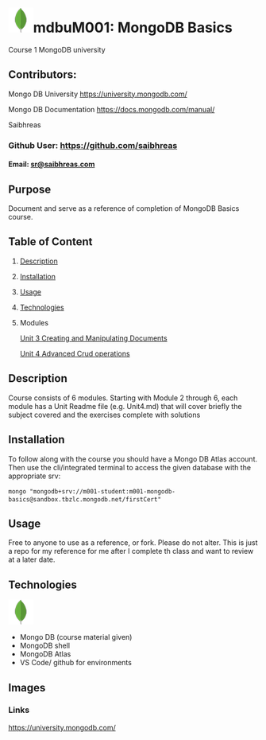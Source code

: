 # ![MongoLeaf](./img/mongoLite.png)mdbuM001: MongoDB Basics

Course 1 MongoDB university

## Contributors: 

Mongo DB University https://university.mongodb.com/

Mongo DB Documentation https://docs.mongodb.com/manual/

Saibhreas
  
### Github User: https://github.com/saibhreas  
  
#### Email: sr@saibhreas.com
  
## Purpose 

Document and serve as a reference of completion of MongoDB Basics course.
  
## Table of Content
  
  1. [Description](#description)
  2. [Installation](#installation)
  3. [Usage](#usage)
  4. [Technologies](#technologies)
  5. Modules

       [Unit 3 Creating and Manipulating Documents ](Unit3.md)

       [Unit 4 Advanced Crud operations ](Unit4.md)


## Description
  
Course consists of 6 modules. Starting with Module 2 through 6, each module has a Unit Readme file (e.g. Unit4.md) that will cover briefly the subject covered and the exercises complete with solutions

## Installation
  
To follow along with the course you should have a Mongo DB Atlas account.  Then use the cli/integrated terminal to access the given database with the appropriate srv:

    mongo "mongodb+srv://m001-student:m001-mongodb-basics@sandbox.tbzlc.mongodb.net/firstCert"

## Usage

Free to anyone to use as a reference, or fork. Please do not alter.  This is just a repo for my reference for me after I complete th class and want to review at a later date.
  

## Technologies

![MongoLeaf](./img/mongoLite.png)
  - Mongo DB (course material given)
  - MongoDB shell
  - MongoDB Atlas
  - VS Code/ github for environments

  
## Images
 
  
### Links

https://university.mongodb.com/ 


